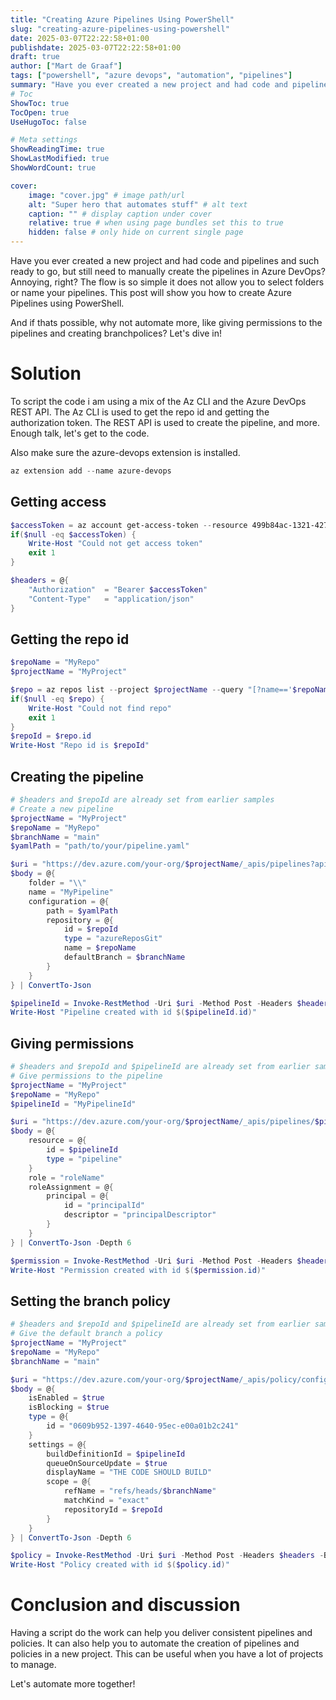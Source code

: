 ```yaml
---
title: "Creating Azure Pipelines Using PowerShell"
slug: "creating-azure-pipelines-using-powershell"
date: 2025-03-07T22:22:58+01:00
publishdate: 2025-03-07T22:22:58+01:00
draft: true
author: ["Mart de Graaf"]
tags: ["powershell", "azure devops", "automation", "pipelines"]
summary: "Have you ever created a new project and had code and pipelines and such ready to go, but still need to manually create the pipelines in Azure DevOps? Annoying, right? The flow is so simple it does not allow you to select folders or name your pipelines. This post will show you how to create Azure Pipelines using PowerShell."
# Toc
ShowToc: true
TocOpen: true
UseHugoToc: false

# Meta settings
ShowReadingTime: true
ShowLastModified: true
ShowWordCount: true

cover:
    image: "cover.jpg" # image path/url
    alt: "Super hero that automates stuff" # alt text
    caption: "" # display caption under cover
    relative: true # when using page bundles set this to true
    hidden: false # only hide on current single page
---
```


Have you ever created a new project and had code and pipelines and such ready to go, but still need to manually create the pipelines in Azure DevOps? Annoying, right? The flow is so simple it does not allow you to select folders or name your pipelines. This post will show you how to create Azure Pipelines using PowerShell.

And if thats possible, why not automate more, like giving permissions to the pipelines and creating branchpolices? Let's dive in!


# Solution

To script the code i am using a mix of the Az CLI and the Azure DevOps REST API. The Az CLI is used to get the repo id and getting the authorization token. The REST API is used to create the pipeline, and more.
Enough talk, let's get to the code.

Also make sure the azure-devops extension is installed.

```powershell
az extension add --name azure-devops
```

## Getting access

```powershell
$accessToken = az account get-access-token --resource 499b84ac-1321-427f-aa17-267ca6975798 --query "accessToken" -o tsv
if($null -eq $accessToken) {
    Write-Host "Could not get access token"
    exit 1
}

$headers = @{
    "Authorization"  = "Bearer $accessToken"
    "Content-Type"   = "application/json"
}
```

## Getting the repo id

```powershell
$repoName = "MyRepo"
$projectName = "MyProject"

$repo = az repos list --project $projectName --query "[?name=='$repoName']" -o json
if($null -eq $repo) {
    Write-Host "Could not find repo"
    exit 1
}
$repoId = $repo.id
Write-Host "Repo id is $repoId"
```

## Creating the pipeline

```powershell
# $headers and $repoId are already set from earlier samples
# Create a new pipeline
$projectName = "MyProject"
$repoName = "MyRepo"
$branchName = "main"
$yamlPath = "path/to/your/pipeline.yaml"

$uri = "https://dev.azure.com/your-org/$projectName/_apis/pipelines?api-version=7.1-preview.1"
$body = @{
    folder = "\\"
    name = "MyPipeline"
    configuration = @{
        path = $yamlPath
        repository = @{
            id = $repoId
            type = "azureReposGit"
            name = $repoName
            defaultBranch = $branchName
        }
    }
} | ConvertTo-Json

$pipelineId = Invoke-RestMethod -Uri $uri -Method Post -Headers $headers -Body $body -ContentType "application/json"
Write-Host "Pipeline created with id $($pipelineId.id)"
```

## Giving permissions

```powershell
# $headers and $repoId and $pipelineId are already set from earlier samples
# Give permissions to the pipeline
$projectName = "MyProject"
$repoName = "MyRepo"
$pipelineId = "MyPipelineId"

$uri = "https://dev.azure.com/your-org/$projectName/_apis/pipelines/$pipelineId/permissions?api-version=7.1-preview.1"
$body = @{
    resource = @{
        id = $pipelineId
        type = "pipeline"
    }
    role = "roleName"
    roleAssignment = @{
        principal = @{
            id = "principalId"
            descriptor = "principalDescriptor"
        }
    }
} | ConvertTo-Json -Depth 6

$permission = Invoke-RestMethod -Uri $uri -Method Post -Headers $headers -Body $body -ContentType "application/json"
Write-Host "Permission created with id $($permission.id)"

```

## Setting  the branch policy

```powershell
# $headers and $repoId and $pipelineId are already set from earlier samples
# Give the default branch a policy
$projectName = "MyProject"
$repoName = "MyRepo"
$branchName = "main"

$uri = "https://dev.azure.com/your-org/$projectName/_apis/policy/configurations?api-version=7.1-preview.1"
$body = @{
    isEnabled = $true
    isBlocking = $true
    type = @{
        id = "0609b952-1397-4640-95ec-e00a01b2c241"
    }
    settings = @{
        buildDefinitionId = $pipelineId
        queueOnSourceUpdate = $true
        displayName = "THE CODE SHOULD BUILD"
        scope = @{
            refName = "refs/heads/$branchName"
            matchKind = "exact"
            repositoryId = $repoId
        }
    }
} | ConvertTo-Json -Depth 6

$policy = Invoke-RestMethod -Uri $uri -Method Post -Headers $headers -Body $body -ContentType "application/json"
Write-Host "Policy created with id $($policy.id)"
```

# Conclusion and discussion

Having a script do the work can help you deliver consistent pipelines and policies. It can also help you to automate the creation of pipelines and policies in a new project. This can be useful when you have a lot of projects to manage.

Let's automate more together!
